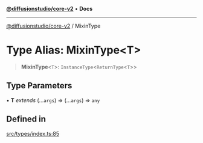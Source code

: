 [**@diffusionstudio/core-v2**](../README.md) • **Docs**

***

[@diffusionstudio/core-v2](../globals.md) / MixinType

# Type Alias: MixinType\<T\>

> **MixinType**\<`T`\>: `InstanceType`\<`ReturnType`\<`T`\>\>

## Type Parameters

• **T** *extends* (...`args`) => (...`args`) => `any`

## Defined in

[src/types/index.ts:85](https://github.com/diffusionstudio/core-v2/blob/ce69ef92917fd6c7f2f6e872cf6c87954dee9b56/src/types/index.ts#L85)
